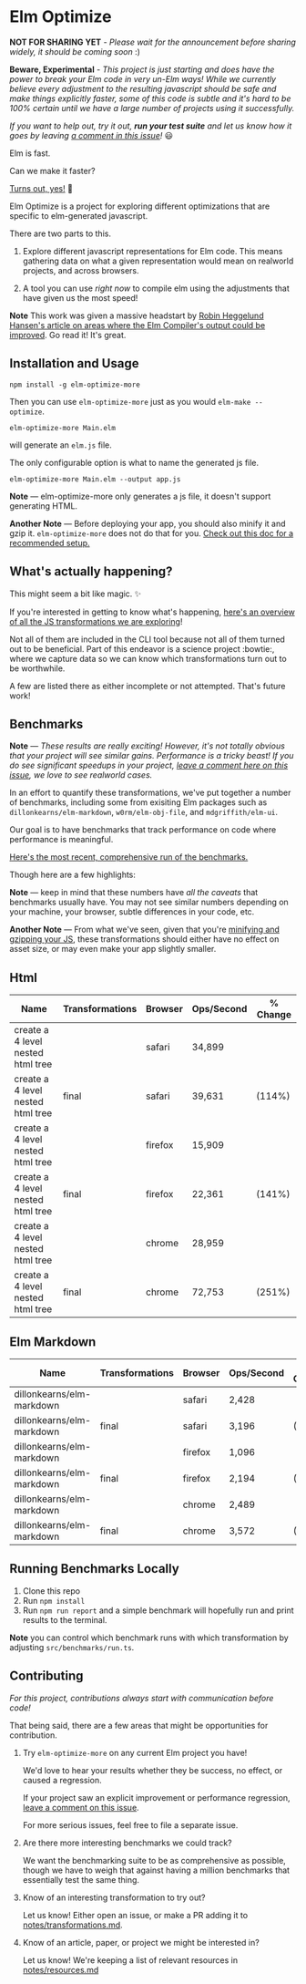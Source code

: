 # Elm Optimize

**NOT FOR SHARING YET** - _Please wait for the announcement before sharing widely, it should be coming soon_ :)

**Beware, Experimental** - _This project is just starting and does have the power to break your Elm code in very un-Elm ways! While we currently believe every adjustment to the resulting javascript should be safe and make things explicitly faster, some of this code is subtle and it's hard to be 100% certain until we have a large number of projects using it successfully._

_If you want to help out, try it out, **run your test suite** and let us know how it goes by leaving [a comment in this issue](https://github.com/mdgriffith/elm-optimize-more/issues/15)!_ :smiley:

Elm is fast.

Can we make it faster?

[Turns out, yes!](#Benchmarks) :rocket:

Elm Optimize is a project for exploring different optimizations that are specific to elm-generated javascript.

There are two parts to this.

1. Explore different javascript representations for Elm code. This means gathering data on what a given representation would mean on realworld projects, and across browsers.

2. A tool you can use _right now_ to compile elm using the adjustments that have given us the most speed!

**Note** This work was given a massive headstart by [Robin Heggelund Hansen's article on areas where the Elm Compiler's output could be improved](https://dev.to/skinney/improving-elm-s-compiler-output-5e1h). Go read it! It's great.

## Installation and Usage

```
npm install -g elm-optimize-more
```

Then you can use `elm-optimize-more` just as you would `elm-make --optimize`.

```
elm-optimize-more Main.elm
```

will generate an `elm.js` file.

The only configurable option is what to name the generated js file.

```
elm-optimize-more Main.elm --output app.js
```

**Note** — elm-optimize-more only generates a js file, it doesn't support generating HTML.

**Another Note** — Before deploying your app, you should also minify it and gzip it. `elm-optimize-more` does not do that for you. [Check out this doc for a recommended setup.](notes/minification.md)

## What's actually happening?

This might seem a bit like magic. :sparkles:

If you're interested in getting to know what's happening, [here's an overview of all the JS transformations we are exploring](notes/transformations.md)!

Not all of them are included in the CLI tool because not all of them turned out to be beneficial. Part of this endeavor is a science project :bowtie:, where we capture data so we can know which transformations turn out to be worthwhile.

A few are listed there as either incomplete or not attempted. That's future work!

## Benchmarks

**Note** — _These results are really exciting! However, it's not totally obvious that your project will see similar gains. Performance is a tricky beast! If you do see significant speedups in your project, [leave a comment here on this issue](https://github.com/mdgriffith/elm-optimize-more/issues/15), we love to see realworld cases._

In an effort to quantify these transformations, we've put together a number of benchmarks, including some from exisiting Elm packages such as `dillonkearns/elm-markdown`, `w0rm/elm-obj-file`, and `mdgriffith/elm-ui`.

Our goal is to have benchmarks that track performance on code where performance is meaningful.

[Here's the most recent, comprehensive run of the benchmarks.](data/current.md)

Though here are a few highlights:

**Note** — keep in mind that these numbers have _all the caveats_ that benchmarks usually have. You may not see similar numbers depending on your machine, your browser, subtle differences in your code, etc.

**Another Note** — From what we've seen, given that you're [minifying and gzipping your JS](notes/minification.md), these transformations should either have no effect on asset size, or may even make your app slightly smaller.

## Html

| Name                              | Transformations | Browser | Ops/Second | % Change |
| --------------------------------- | --------------- | ------- | ---------- | -------- |
| create a 4 level nested html tree |                 | safari  | 34,899     |          |
| create a 4 level nested html tree | final           | safari  | 39,631     | (114%)   |
| create a 4 level nested html tree |                 | firefox | 15,909     |          |
| create a 4 level nested html tree | final           | firefox | 22,361     | (141%)   |
| create a 4 level nested html tree |                 | chrome  | 28,959     |          |
| create a 4 level nested html tree | final           | chrome  | 72,753     | (251%)   |

## Elm Markdown

| Name                      | Transformations | Browser | Ops/Second | % Change |
| ------------------------- | --------------- | ------- | ---------- | -------- |
| dillonkearns/elm-markdown |                 | safari  | 2,428      |          |
| dillonkearns/elm-markdown | final           | safari  | 3,196      | (132%)   |
| dillonkearns/elm-markdown |                 | firefox | 1,096      |          |
| dillonkearns/elm-markdown | final           | firefox | 2,194      | (200%)   |
| dillonkearns/elm-markdown |                 | chrome  | 2,489      |          |
| dillonkearns/elm-markdown | final           | chrome  | 3,572      | (144%)   |

## Running Benchmarks Locally

1. Clone this repo
2. Run `npm install`
3. Run `npm run report` and a simple benchmark will hopefully run and print results to the terminal.

**Note** you can control which benchmark runs with which transformation by adjusting `src/benchmarks/run.ts`.

## Contributing

_For this project, contributions always start with communication before code!_

That being said, there are a few areas that might be opportunities for contribution.

1. Try `elm-optimize-more` on any current Elm project you have!

   We'd love to hear your results whether they be success, no effect, or caused a regression.

   If your project saw an explicit improvement or performance regression, [leave a comment on this issue](https://github.com/mdgriffith/elm-optimize-more/issues/15).

   For more serious issues, feel free to file a separate issue.

2. Are there more interesting benchmarks we could track?

   We want the benchmarking suite to be as comprehensive as possible, though we have to weigh that against having a million benchmarks that essentially test the same thing.

3) Know of an interesting transformation to try out?

   Let us know! Either open an issue, or make a PR adding it to [notes/transformations.md](notes/transformations.md).

4. Know of an article, paper, or project we might be interested in?

   Let us know! We're keeping a list of relevant resources in [notes/resources.md](notes/resources.md)
